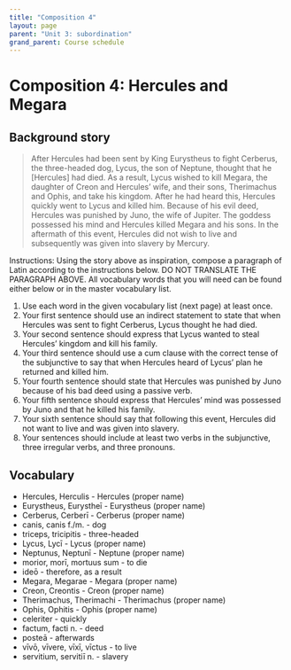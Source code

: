 ```yaml
---
title: "Composition 4"
layout: page
parent: "Unit 3: subordination"
grand_parent: Course schedule
---
```



# Composition 4: Hercules and Megara


## Background story

> After Hercules had been sent by King Eurystheus to fight Cerberus, the three-headed dog, Lycus, the son of Neptune, thought that he [Hercules] had died. As a result, Lycus wished to kill Megara, the daughter of Creon and Hercules’ wife, and their sons, Therimachus and Ophis, and take his kingdom. After he had heard this, Hercules quickly went to Lycus and killed him. Because of his evil deed, Hercules was punished by Juno, the wife of Jupiter. The goddess possessed his mind and Hercules killed Megara and his sons. In the aftermath of this event, Hercules did not wish to live and subsequently was given into slavery by Mercury.

Instructions: Using the story above as inspiration, compose a paragraph of Latin according to the instructions below. DO NOT TRANSLATE THE PARAGRAPH ABOVE. All vocabulary words that you will need can be found either below or in the master vocabulary list.

1. Use each word in the given vocabulary list (next page) at least once.
1. Your first sentence should use an indirect statement to state that when Hercules was sent to fight Cerberus, Lycus thought he had died.
1. Your second sentence should express that Lycus wanted to steal Hercules’ kingdom and kill his family.
1. Your third sentence should use a cum clause with the correct tense of the subjunctive to say that when Hercules heard of Lycus’ plan he returned and killed him.
1. Your fourth sentence should state that Hercules was punished by Juno because of his bad deed using a passive verb.
1. Your fifth sentence should express that Hercules’ mind was possessed by Juno and that he killed his family.
1. Your sixth sentence should say that following this event, Hercules did not want to live and was given into slavery.
1. Your sentences should include at least two verbs in the subjunctive, three irregular verbs, and three pronouns.

## Vocabulary

- Hercules, Herculis - Hercules (proper name)
- Eurystheus, Eurystheī - Eurystheus (proper name)
- Cerberus, Cerberī - Cerberus (proper name)
- canis, canis f./m. - dog
- triceps, tricipitis - three-headed
- Lycus, Lycī - Lycus (proper name)
- Neptunus, Neptunī - Neptune (proper name)
- morior, morī, mortuus sum - to die
- ideō - therefore, as a result
- Megara, Megarae - Megara (proper name)
- Creon, Creontis - Creon (proper name)
- Therimachus, Therimachi - Therimachus (proper name)
- Ophis, Ophitis - Ophis (proper name)
- celeriter - quickly
- factum, facti n. - deed
- posteā - afterwards
- vīvō, vīvere, vīxī, vīctus - to live
- servitium, servitiī n. - slavery
